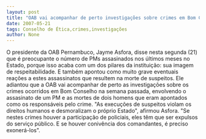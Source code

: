 ```yaml
---
layout: post
title: "OAB vai acompanhar de perto investigações sobre crimes em Bom Conselho"
date: 2007-05-21
tags: Conselho de Ética,crimes,investigações
author: None
---
```

O presidente da OAB Pernambuco, Jayme Asfora, disse&nbsp;nesta segunda (21) que &eacute; preocupante o n&uacute;mero de PMs assasinados nos &uacute;ltimos meses no Estado, porque isso acaba com um dos pilares da institui&ccedil;&atilde;o: sua imagem de respeitabilidade. 
E tamb&eacute;m apontou como muito grave eventuais rea&ccedil;&otilde;es a estes assassinatos que resultem na morte de suspeitos. Ele adiantou que a OAB vai acompanhar de perto as investiga&ccedil;&otilde;es sobre os crimes&nbsp;ocorridos em Bom Conselho na semana passada, envolvendo o assasinato de um PM e as mortes de dois homens que eram apontados como os respons&aacute;veis pelo crime.
&quot;As execu&ccedil;&otilde;es de suspeitos violam os direitos humanos e desmoralizam o pr&oacute;prio Estado&quot;, afirmou Asfora. &quot;Se nestes crimes houver a participa&ccedil;&atilde;o de policiais, eles t&ecirc;m que ser expulsos do servi&ccedil;o p&uacute;blico. E se houver coniv&ecirc;ncia dos comandantes, &eacute; preciso exoner&aacute;-los&quot;.&nbsp; 